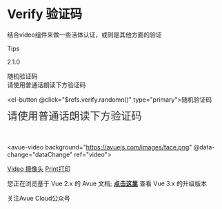 Verify 验证码
==========

结合video组件来做一些活体认证，或则是其他方面的验证

Tips

2.1.0

随机验证码  
请使用普通话朗读下方验证码  
  
<el-button @click="$refs.verify.randomn()" type="primary">随机验证码</el-button><br /><br />
<span style="font-size: 24px;line-height: 24px;color: #333;">请使用普通话朗读下方验证码</span><br /><br />
<avue-verify v-model="data" :len="len" ref="verify"></avue-verify><br /><br />
<avue-video background="https://avuejs.com/images/face.png" @data-change="dataChange" ref="video"></avue-video>

<script>
export default {
  data(){
    return {
      data:null,
      len:6,
    }
  },
  methods:{
    dataChange(data) {
      console.log(data);
    }
  }
}
</script>

[Video 摄像头](https://v2.avuejs.com/default/video/) [Print打印](https://v2.avuejs.com/default/print/)

您正在浏览基于 Vue 2.x 的 Avue 文档; **[点击这里](https://avuejs.com/)** 查看 Vue 3.x 的升级版本

关注Avue Cloud公众号